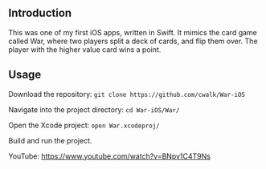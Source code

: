 ## Introduction

This was one of my first iOS apps, written in Swift. It mimics the card game called War, where two players split a deck of cards, and flip them over. The player with the higher value card wins a point.

## Usage

Download the repository: `git clone https://github.com/cwalk/War-iOS`

Navigate into the project directory: `cd War-iOS/War/`

Open the Xcode project: `open War.xcodeproj/`

Build and run the project.

YouTube: https://www.youtube.com/watch?v=BNpv1C4T9Ns
